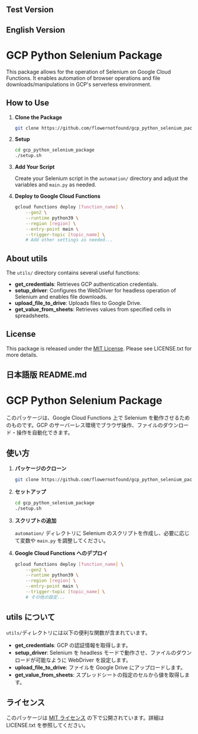 ## Test Version

## English Version

# GCP Python Selenium Package

This package allows for the operation of Selenium on Google Cloud Functions. It enables automation of browser operations and file downloads/manipulations in GCP's serverless environment.

## How to Use

1. **Clone the Package**

   ```bash
   git clone https://github.com/flowernotfound/gcp_python_selenium_package.git
   ```

2. **Setup**

   ```bash
   cd gcp_python_selenium_package
   ./setup.sh
   ```

3. **Add Your Script**

   Create your Selenium script in the `automation/` directory and adjust the variables and `main.py` as needed.

4. **Deploy to Google Cloud Functions**

   ```bash
   gcloud functions deploy [function_name] \
       --gen2 \
       --runtime python39 \
       --region [region] \
       --entry-point main \
       --trigger-topic [topic_name] \
       # Add other settings as needed...
   ```

## About utils

The `utils/` directory contains several useful functions:

- **get_credentials**: Retrieves GCP authentication credentials.
- **setup_driver**: Configures the WebDriver for headless operation of Selenium and enables file downloads.
- **upload_file_to_drive**: Uploads files to Google Drive.
- **get_value_from_sheets**: Retrieves values from specified cells in spreadsheets.

## License

This package is released under the [MIT License](LICENSE.txt). Please see LICENSE.txt for more details.

## 日本語版 README.md

# GCP Python Selenium Package

このパッケージは、Google Cloud Functions 上で Selenium を動作させるためのものです。GCP のサーバーレス環境でブラウザ操作、ファイルのダウンロード・操作を自動化できます。

## 使い方

1. **パッケージのクローン**

   ```bash
   git clone https://github.com/flowernotfound/gcp_python_selenium_package.git
   ```

2. **セットアップ**

   ```bash
   cd gcp_python_selenium_package
   ./setup.sh
   ```

3. **スクリプトの追加**

   `automation/` ディレクトリに Selenium のスクリプトを作成し、必要に応じて変数や `main.py` を調整してください。

4. **Google Cloud Functions へのデプロイ**

   ```bash
   gcloud functions deploy [function_name] \
       --gen2 \
       --runtime python39 \
       --region [region] \
       --entry-point main \
       --trigger-topic [topic_name] \
       # その他の設定...
   ```

## utils について

`utils/`ディレクトリには以下の便利な関数が含まれています。

- **get_credentials**: GCP の認証情報を取得します。
- **setup_driver**: Selenium を headless モードで動作させ、ファイルのダウンロードが可能なように WebDriver を設定します。
- **upload_file_to_drive**: ファイルを Google Drive にアップロードします。
- **get_value_from_sheets**: スプレッドシートの指定のセルから値を取得します。

## ライセンス

このパッケージは [MIT ライセンス](LICENSE.txt) の下で公開されています。詳細は LICENSE.txt を参照してください。
